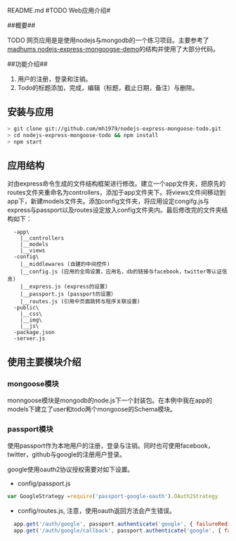README.md
#TODO Web应用介绍#

##概要##

TODO 网页应用是是使用nodejs与mongodb的一个练习项目。主要参考了[madhums nodejs-express-mongoogse-demo](https://github.com/madhums/nodejs-express-mongoose-demo.git)的结构并使用了大部分代码。

##功能介绍##

1. 用户的注册，登录和注销。
2. Todo的标题添加，完成，编辑（标题，截止日期，备注）与删除。

## 安装与应用 ##

```sh
> git clone git://github.com/mh1979/nodejs-express-mongoose-todo.git
> cd nodejs-express-mongoose-todo && npm install
> npm start
```

## 应用结构 ##

对由express命令生成的文件结构框架进行修改。建立一个app文件夹，把原先的routes文件夹重命名为controllers，添加于app文件夹下。将views文件间移动到app下，新建models文件夹。添加config文件夹，将应用设定congifg.js与express与passport以及routes设定放入config文件夹内。最后修改完的文件夹结构如下：

```
  -app\
    |__controllers
    |__models
    |__views
  -config\
    |__middlewares (自建的中间控件)
    |__config.js (应用的全局设置，应用名，db的链接与facebook，twitter等认证信息)
    |__express.js (express的设置)
    |__passport.js (passport的设置）
    |__routes.js (引用中页面跳转与程序关联设置)
  -public\
    |__css\
    |__img\
    |__js\
  -package.json
  -server.js
```

## 使用主要模块介绍 ##

### mongoose模块 ###
monngoose模块是mongodb的node.js下一个封装包。在本例中我在app的models下建立了user和todo两个mongoose的Schema模块。

### passport模块 ###
使用passport作为本地用户的注册，登录与注销。同时也可使用facebook，twitter，github与google的注册用户登录。

google使用oauth2协议授权需要对如下设置。

+ config/passport.js

```Javascript
var GoogleStrategy =require('passport-google-oauth').OAuth2Strategy
```

+ config/routes.js, 注意，使用oauth返回方法会产生错误。

```Javascript
  app.get('/auth/google', passport.authenticate('google', { failureRedirect: '/login', scope: 'https://www.google.com/m8/feeds https://www.googleapis.com/auth/userinfo.email https://www.googleapis.com/auth/userinfo.profile'}), users.signin)
  app.get('/auth/google/callback', passport.authenticate('google', { failureRedirect: '/login', scope: 'https://www.google.com/m8/feeds' }), users.authCallback)
```
